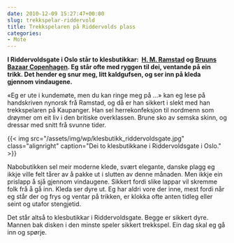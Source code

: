 ```yaml
---
date: 2010-12-09 15:27:47+00:00
slug: trekkspelar-riddervold
title: Trekkspelaren på Riddervolds plass
categories:
- Mote
---
```


**I Riddervoldsgate i Oslo står to klesbutikkar:  [H. M. Ramstad](http://www.bruunsbazaar.com/) og [Bruuns Bazaar Copenhagen](http://www.bruunsbazaar.com/). Eg står ofte med ryggen til dei, ventande på ein trikk. Det hender eg snur meg, litt kaldgufsen, og ser inn på kleda gjennom vindaugene.**

<!--more-->

«Eg er ute i kundemøte, men du kan ringe meg på …» kan eg lese på handskriven nynorsk frå Ramstad, og då er han sikkert i slekt med han trekkspelaren på Kaupanger. Han sel herrekonfeksjon til nordmenn som drøymer om eit liv i den britiske overklassen. Brune sko av semska skinn, og dressar med snitt frå svunne tider.

{{< img src="/assets/img/wp/klesbutikk_riddervoldsgate.jpg" class="alignright" caption="Dei to klesbutikkane i Riddervoldsgate i Oslo." >}}

Nabobutikken sel meir moderne klede, svært elegante, danske plagg eg ikkje ville felt tårer av å pakke ut i slutten av denne månaden. Men ikkje ein prislapp å sjå gjennom vindaugene. Sikkert fordi slike lappar vil skremme folk frå å gå inn. Kleda ser dyre ut. Eg har aldri vore der inne, mest fordi når eg står der og frys og ventar på trikken, er klokka ofte anten tidleg eller seint og utafor stengjetid.

Det står altså to klesbutikkar i Riddervoldsgate. Begge er sikkert dyre. Mannen bak disken i den minste speler sikkert trekkspel. Ein dag skal eg gå inn og spørje.
